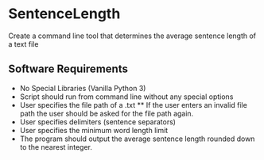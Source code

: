 # SentenceLength
Create a command line tool that determines the average sentence length of a text file

## Software Requirements

* No Special Libraries (Vanilla Python 3)
* Script should run from command line without any special options
* User specifies the file path of a .txt
** If the user enters an invalid file path the user should be asked for the file path again.
* User specifies delimiters (sentence separators)
* User specifies the minimum word length limit
* The program should output the average sentence length rounded down to the nearest integer.

